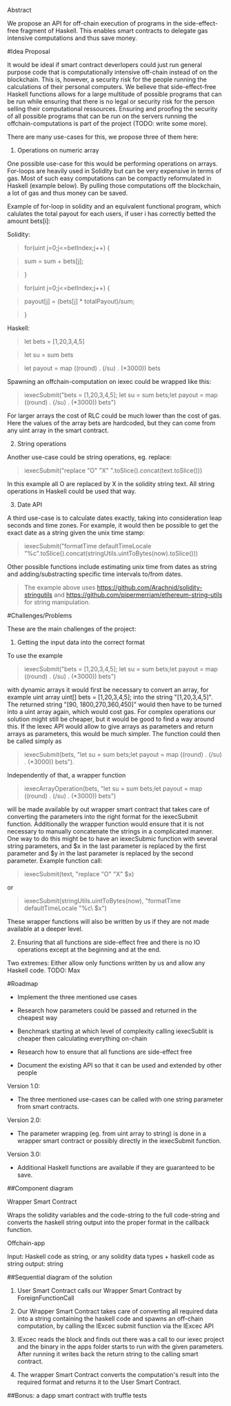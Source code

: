 Abstract


We propose an API for off-chain execution of programs in the side-effect-free fragment of Haskell.
This enables smart contracts to delegate gas intensive computations and thus save money.

#Idea Proposal


It would be ideal if smart contract deverlopers could just run general purpose code that is computationally intensive off-chain instead of on the blockchain.
 This is, however, a security risk for the people running the calculations of their personal computers. 
We believe that side-effect-free Haskell functions allows for a large multitude of possible programs that can be run while 
ensuring that there is no legal or security risk for the person selling their computational ressources.
 Ensuring and proofing the security of all possible programs that can be run on the servers running the offchain-computations is part of the project
 (TODO: write some more).

There are many use-cases for this, we propose three of them here:
 
1) Operations on numeric array 

One possible use-case for this would be performing operations on arrays. 
For-loops are heavily used in Solidity but can be very expensive in terms of gas.
Most of such easy computations can be compactly reformulated in Haskell (example below). 
By pulling those computations off the blockchain, a lot of gas and thus money can be saved.

Example of for-loop in solidity and an equivalent functional program, which calulates 
the total payout for each users, if user i has correctly betted the amount bets[i]: 

Solidity:

>for(uint j=0;j<=betIndex;j++) {

> sum = sum + bets[j];

>}

>for(uint j=0;j<=betIndex;j++) {

> payout[j] = (bets[j] * totalPayout)/sum;

>}

Haskell: 

>let bets = [1,20,3,4,5]

>let su =  sum bets

>let payout =  map  ((round) . (/su) . (*3000)) bets



Spawning an offchain-computation on iexec could be wrapped like this:

>iexecSubmit("bets = [1,20,3,4,5]; let su =  sum bets;let payout =  map  ((round) . (/su) . (*3000)) bets")

For larger arrays the cost of RLC could be much lower than the cost of gas. 
Here the values of the array bets are hardcoded, but they can come from any uint array in the smart contract.


2) String operations


Another use-case could be string operations, eg. replace:

>iexecSubmit("replace \"O\" \"X\" ".toSlice().concat(text.toSlice()))

In this example all O are replaced by X in the solidity string text. All string operations in Haskell could be used that way.


3) Date API


A third use-case is to calculate dates exactly, taking into consideration leap seconds and time zones. 
For example, it would then be possible to get the exact date as a string given the unix time stamp:

>iexecSubmit("formatTime defaultTimeLocale \"%c\".toSlice().concat(stringUtils.uintToBytes(now).toSlice()))

Other possible functions include estimating unix time from dates as string and adding/substracting specific time intervals to/from dates.

>The example above uses https://github.com/Arachnid/solidity-stringutils and https://github.com/pipermerriam/ethereum-string-utils for string manipulation.


#Challenges/Problems


These are the main challenges of the project:

1) Getting the input data into the correct format

To use the example
 
>iexecSubmit("bets = [1,20,3,4,5]; let su =  sum bets;let payout =  map  ((round) . (/su) . (*3000)) bets")

with dynamic arrays it would first be necessary to convert an array, for example uint array uint[] bets  = [1,20,3,4,5]; into the string "[1,20,3,4,5]". 
The returned string "[90, 1800,270,360,450]" would then have to be turned into a uint array again, which would cost gas. 
For complex operations our solution might still be cheaper, but it would be good to find a way around this. 
If the Iexec API would allow to give arrays as parameters and return arrays as parameters, this would be much simpler.
The function could then be called simply as 

>iexecSubmit(bets, "let su =  sum bets;let payout =  map  ((round) . (/su) . (*3000)) bets"). 

Independently of that, a wrapper function 

>iexecArrayOperation(bets, "let su =  sum bets;let payout =  map  ((round) . (/su) . (*3000)) bets")

 will be made available by out wrapper smart contract that takes care of converting the parameters into the right format for the iexecSubmit function.
Additionally the wrapper function would ensure that it is not necessary to manually concatenate the strings in a complicated manner. 
One way to do this might be to have an iexecSubmic function with several string parameters, and $x in the last parameter is replaced by 
the first parameter and $y in the last parameter is replaced by the second parameter. Example function call: 

>iexecSubmit(text, "replace \"O\" \"X\" $x)

or 

>iexecSubmit(stringUtils.uintToBytes(now), "formatTime defaultTimeLocale \"%c\ $x")

These wrapper functions will also be written by us if they are not made available at a deeper level.

2) Ensuring that all functions are side-effect free and there is no IO operations except at the beginning and at the end. 


Two extremes: Either allow only functions written by us and allow any Haskell code. TODO: Max



#Roadmap

 * Implement the three mentioned use cases

 * Research how parameters could be passed and returned in the cheapest way

 * Benchmark starting at which level of complexity calling iexecSublit is cheaper then calculating everything on-chain

 * Research how to ensure that all functions are side-effect free

 * Document the existing API so that it can be used and extended by other people


Version 1.0:
* The three mentioned use-cases can be called with one string parameter from smart contracts.

Version 2.0:
* The parameter wrapping (eg. from uint array to string) is done in a wrapper smart contract or possibly directly in the iexecSubmit function. 

Version 3.0:
* Additional Haskell functions are available if they are guaranteed to be save.


##Component diagram

Wrapper Smart Contract

Wraps the solidity variables and the code-string to the full code-string and converts the haskell string output into the proper format in the callback function.

Offchain-app

Input: Haskell code as string, or any solidity data types + haskell code as string
output: string

##Sequential diagram of the solution

1. User Smart Contract calls our Wrapper Smart Contract by ForeignFunctionCall

2. Our Wrapper Smart Contract takes care of converting all required data into a string containing the haskell code and spawns an off-chain computation, by calling the IExcec submit function via the IExcec API


3. IExcec reads the block and finds out there was a call to our iexec project and the binary in the apps folder starts to run with the given parameters. After running it  writes back the return string to the calling smart contract.


4. The wrapper Smart Contract converts the computation's result into the required format and returns it to the User Smart Contract.

##Bonus: a dapp smart contract with truffle tests
 


